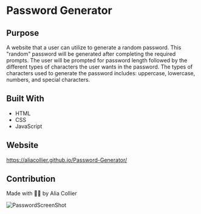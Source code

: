 # Password Generator

## Purpose

A website that a user can utilize to generate a random password.
This "random" password will be generated after completing the required prompts.
The user will be prompted for password length followed by the different types of characters the user wants in the password.
The types of characters used to generate the password includes: uppercase, lowercase, numbers, and special characters.

## Built With

* HTML
* CSS
* JavaScript

## Website

https://aliacollier.github.io/Password-Generator/

## Contribution

Made with ✌🏾 by Alia Collier

![PasswordScreenShot](https://user-images.githubusercontent.com/79668415/117608168-22c15780-b123-11eb-9312-30ec614089bc.jpg)

